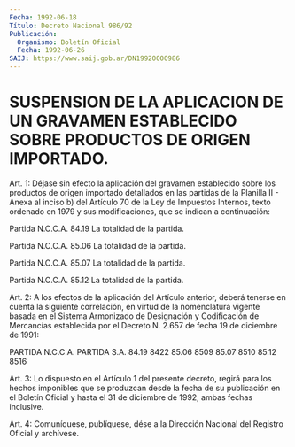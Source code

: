 ```yaml
---
Fecha: 1992-06-18
Título: Decreto Nacional 986/92
Publicación:
  Organismo: Boletín Oficial
  Fecha: 1992-06-26
SAIJ: https://www.saij.gob.ar/DN19920000986
---
```

# SUSPENSION DE LA APLICACION DE UN GRAVAMEN ESTABLECIDO SOBRE PRODUCTOS DE ORIGEN IMPORTADO.

<a id="1"></a>
Art. 1: Déjase sin efecto la aplicación del gravamen establecido  sobre  los productos de origen importado detallados en las partidas de la Planilla  II  -  Anexa al inciso b) del Artículo 70 de la Ley de Impuestos Internos, texto  ordenado  en  1979 y sus modificaciones, que se indican a continuación:

Partida N.C.C.A. 84.19 La totalidad de la partida.

Partida N.C.C.A. 85.06 La totalidad de la partida.

Partida N.C.C.A. 85.07 La totalidad de la partida.

Partida N.C.C.A. 85.12 La totalidad de la partida.

<a id="2"></a>
Art.  2: A los efectos de la aplicación del Artículo anterior, deberá tenerse  en cuenta la siguiente correlación, en virtud de la nomenclatura vigente basada en el Sistema Armonizado de Designación  y  Codificación   de  Mercancías  establecida  por  el Decreto N. 2.657 de fecha 19 de diciembre de 1991:

 PARTIDA N.C.C.A.             PARTIDA S.A.    84.19                       8422    85.06                       8509    85.07                       8510    85.12                       8516

<a id="3"></a>
Art.  3:  Lo  dispuesto en el Artículo 1 del presente decreto, regirá para los hechos  imponibles  que se produzcan desde la fecha de su publicación en el Boletín Oficial  y hasta el 31 de diciembre de 1992, ambas fechas inclusive.

<a id="4"></a>
Art.  4: Comuníquese, publíquese, dése a la Dirección Nacional del Registro Oficial y archívese.